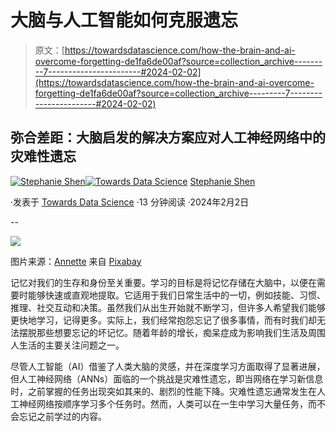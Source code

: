 # 大脑与人工智能如何克服遗忘

> 原文：[https://towardsdatascience.com/how-the-brain-and-ai-overcome-forgetting-de1fa6de00af?source=collection_archive---------7-----------------------#2024-02-02](https://towardsdatascience.com/how-the-brain-and-ai-overcome-forgetting-de1fa6de00af?source=collection_archive---------7-----------------------#2024-02-02)

## 弥合差距：大脑启发的解决方案应对人工神经网络中的灾难性遗忘

[](https://jshen9889.medium.com/?source=post_page---byline--de1fa6de00af--------------------------------)[![Stephanie Shen](../Images/857cccbe84f0d3a9886c84acfbbac03e.png)](https://jshen9889.medium.com/?source=post_page---byline--de1fa6de00af--------------------------------)[](https://towardsdatascience.com/?source=post_page---byline--de1fa6de00af--------------------------------)[![Towards Data Science](../Images/a6ff2676ffcc0c7aad8aaf1d79379785.png)](https://towardsdatascience.com/?source=post_page---byline--de1fa6de00af--------------------------------) [Stephanie Shen](https://jshen9889.medium.com/?source=post_page---byline--de1fa6de00af--------------------------------)

·发表于 [Towards Data Science](https://towardsdatascience.com/?source=post_page---byline--de1fa6de00af--------------------------------) ·13 分钟阅读 ·2024年2月2日

--

![](../Images/d271728691917e2c4d6cf7c79feecd10.png)

图片来源：[Annette](https://pixabay.com/users/anncapictures-1564471/?utm_source=link-attribution&utm_medium=referral&utm_campaign=image&utm_content=3156771) 来自 [Pixabay](https://pixabay.com//?utm_source=link-attribution&utm_medium=referral&utm_campaign=image&utm_content=3156771)

记忆对我们的生存和身份至关重要。学习的目标是将记忆存储在大脑中，以便在需要时能够快速或直观地提取。它适用于我们日常生活中的一切，例如技能、习惯、推理、社交互动和决策。虽然我们从出生开始就不断学习，但许多人希望我们能够更快地学习，记得更多。实际上，我们经常抱怨忘记了很多事情，而有时我们却无法摆脱那些想要忘记的坏记忆。随着年龄的增长，痴呆症成为影响我们生活及周围人生活的主要关注问题之一。

尽管人工智能（AI）借鉴了人类大脑的灵感，并在深度学习方面取得了显著进展，但人工神经网络（ANNs）面临的一个挑战是灾难性遗忘，即当网络在学习新信息时，之前掌握的任务出现突如其来的、剧烈的性能下降。灾难性遗忘通常发生在人工神经网络按顺序学习多个任务时。然而，人类可以在一生中学习大量任务，而不会忘记之前学过的内容。
